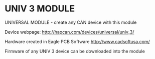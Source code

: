 UNIV 3 MODULE
============

UNIVERSAL MODULE - create any CAN device with this module

Device webpage: http://hapcan.com/devices/universal/univ_3/

Hardware created in Eagle PCB Software http://www.cadsoftusa.com/

Firmware of any UNIV 3 device can be downloaded into the module
